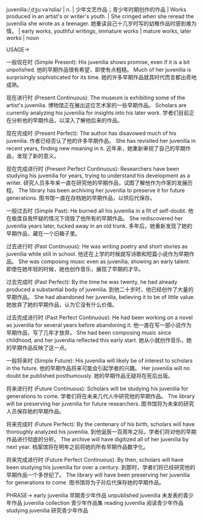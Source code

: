 juvenilia:/ˌdʒuːvəˈnɪliə/ | n. | 少年文艺作品；青少年时期创作的作品 | Works produced in an artist's or writer's youth. |  She cringed when she reread the juvenilia she wrote as a teenager. 她重读自己十几岁时写的幼稚作品时感到难为情。 |  early works, youthful writings, immature works | mature works, later works | noun

USAGE->

一般现在时 (Simple Present):
His juvenilia shows promise, even if it is a bit unpolished. 他的早期作品很有希望，即使有点粗糙。
Much of her juvenilia is surprisingly sophisticated for its time. 她的许多早期作品就其时代而言都出奇地成熟。


现在进行时 (Present Continuous):
The museum is exhibiting some of the artist's juvenilia.  博物馆正在展出这位艺术家的一些早期作品。
Scholars are currently analyzing his juvenilia for insights into his later work. 学者们目前正在分析他的早期作品，以深入了解他后来的作品。


现在完成时 (Present Perfect):
The author has disavowed much of his juvenilia. 作者已经否认了他的许多早期作品。
She has revisited her juvenilia in recent years, finding new meaning in it.  近年来，她重新审视了自己的早期作品，发现了新的意义。


现在完成进行时 (Present Perfect Continuous):
Researchers have been studying his juvenilia for years, trying to understand his development as a writer.  研究人员多年来一直在研究他的早期作品，试图了解他作为作家的发展历程。
The library has been archiving her juvenilia to preserve it for future generations. 图书馆一直在存档她的早期作品，以供后代保存。


一般过去时 (Simple Past):
He burned all his juvenilia in a fit of self-doubt. 他在极度自我怀疑的情况下烧毁了他所有的早期作品。
She rediscovered her juvenilia years later, tucked away in an old trunk. 多年后，她重新发现了她的早期作品，藏在一个旧箱子里。


过去进行时 (Past Continuous):
He was writing poetry and short stories as juvenilia while still in school. 他还在上学的时候就写诗歌和短篇小说作为早期作品。
She was composing music even as juvenilia, showing an early talent.  即使在她年轻的时候，她也创作音乐，展现了早期的才华。


过去完成时 (Past Perfect):
By the time he was twenty, he had already produced a substantial body of juvenilia. 到他二十岁时，他已经创作了大量的早期作品。
She had abandoned her juvenilia, believing it to be of little value.  她放弃了她的早期作品，认为它没有什么价值。


过去完成进行时 (Past Perfect Continuous):
He had been working on a novel as juvenilia for several years before abandoning it.  他一直在写一部小说作为早期作品，写了几年才放弃。
She had been composing music since childhood, and her juvenilia reflected this early start. 她从小就创作音乐，她的早期作品反映了这一点。


一般将来时 (Simple Future):
His juvenilia will likely be of interest to scholars in the future.  他的早期作品将来可能会引起学者的兴趣。
Her juvenilia will no doubt be published posthumously.  她的早期作品无疑将在死后出版。


将来进行时 (Future Continuous):
Scholars will be studying his juvenilia for generations to come.  学者们将在未来几代人中研究他的早期作品。
The library will be preserving her juvenilia for future researchers.  图书馆将为未来的研究人员保存她的早期作品。


将来完成时 (Future Perfect):
By the centenary of his birth, scholars will have thoroughly analyzed his juvenilia.  到他诞辰一百周年之际，学者们将对他的早期作品进行彻底的分析。
The archive will have digitized all of her juvenilia by next year.  档案馆将在明年之前将她的所有早期作品数字化。


将来完成进行时 (Future Perfect Continuous):
By then, scholars will have been studying his juvenilia for over a century.  到那时，学者们将已经研究他的早期作品一个多世纪了。
The library will have been preserving her juvenilia for generations to come.  图书馆将为子孙后代保存她的早期作品。


PHRASE->
early juvenilia 早期青少年作品
unpublished juvenilia 未发表的青少年作品
juvenilia collection  青少年作品集
reading juvenilia 阅读青少年作品
studying juvenilia 研究青少年作品
